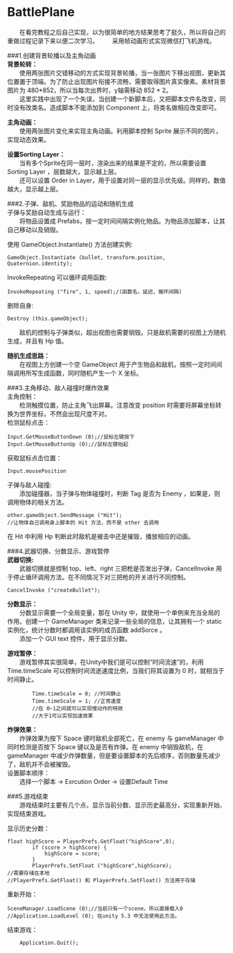 # BattlePlane

　　在看完教程之后自己实现，以为很简单的地方结果思考了挺久，所以将自己的重做过程记录下来以便二次学习。
　　采用帧动画形式实现微信打飞机游戏。

###1.创建背景轮播以及主角动画  
**背景轮转：**  
　　使用两张图片交错移动的方式实现背景轮播，当一张图片下移出视图，更新其位置置于顶端。为了防止出现图片衔接不流畅，需要取得图片真实像素。素材背景图片为 480\*852，所以当每次出界时，y轴需移动 852 \* 2。   
　　这里实践中出现了一个失误，当创建一个新脚本后，又把脚本文件名改变，同时没有改类名。造成脚本不能添加到 Component 上，将类名做相应改变即可。

**主角动画：**  
　　使用两张图片变化来实现主角动画。利用脚本控制 Sprite 展示不同的图片，实现动态效果。  

**设置Sorting Layer：**  
　　当有多个Sprite在同一层时，渲染出来的结果是不定的，所以需要设置 Sorting Layer ，层数越大，显示越上层。  
　　还可以设置 Order in Layer，用于设置对同一层的显示优先级。同样的，数值越大，显示越上层。  
  
###2.子弹、敌机、奖励物品的运动和随机生成  
子弹与奖励自动生成与运行：  
　　将物品设置成 Prefabs，按一定时间间隔实例化物品。为物品添加脚本，让其自己移动以及销毁。  



使用 GameObject.Instantiate() 方法创建实例:  
```
GameObject.Instantiate (bullet, transform.position, Quaternion.identity);  
```
InvokeRepeating 可以循环调用函数:  
```
InvokeRepeating ("fire", 1, speed);/(函数名，延迟，循环间隔)  
```
删除自身:  
```
Destroy (this.gameObject);  
```

　　敌机的控制与子弹类似，超出视图也需要销毁。只是敌机需要的视图上方随机生成，并且有 Hp 值。  

**随机生成思路：**  
　　在视图上方创建一个空 GameObject 用于产生物品和敌机，按照一定时间间隔调用所写生成函数，同时随机产生一个 X 坐标。  



###3.主角移动、敌人碰撞时爆炸效果  
主角控制：  
　　检测触摸位置，防止主角飞出屏幕。注意改变 position 时需要将屏幕坐标转换为世界坐标，不然会出现尺度不对。  
检测鼠标点击：  
```
Input.GetMouseButtonDown (0);//鼠标左键按下
Input.GetMouseButtonUp (0);//鼠标左键抬起
```
获取鼠标点击位置：  
```
Input.mousePosition
```

子弹与敌人碰撞:  
　　添加碰撞器，当子弹与物体碰撞时，判断 Tag 是否为 Enemy ，如果是，则调用物体的相关方法。  
```
other.gameObject.SendMessage ("Hit");
//让物体自己调用身上脚本的 Hit 方法，而不是 other 去调用
```
在 Hit 中利用 Hp 判断此时敌机是被击中还是摧毁，播放相应的动画。  


###4.武器切换、分数显示、游戏暂停  
**武器切换:**  
　　武器切换就是控制 top、left、right 三把枪是否发出子弹，Cancellnvoke 用于停止循环调用方法。在不同情况下对三把枪的开关进行不同控制。  
```
CancelInvoke ("createBullet");
```
**分数显示：**  
　　分数显示需要一个全局变量，那在 Unity 中，就使用一个单例来充当全局的作用。创建一个 GameManager 类来记录一些全局的信息，让其拥有一个 static 实例化，统计分数时都调用该实例的成员函数 addSorce 。  
　　添加一个 GUI text 控件，用于显示分数。  

**游戏暂停：**  
　　游戏暂停其实很简单，在Unity中我们是可以控制“时间流速”的，利用 Time.timeScale 可以控制时间流逝速度比例，当我们将其设置为 0 时，就相当于时间静止。  
```
		Time.timeScale = 0; //时间静止
		Time.timeScale = 1; //正常速度
        //在 0~1之间就可以实现慢动作的特效
        //大于1可以实现加速效果
```

**炸弹效果：**  
　　炸弹效果为按下 Space 键时敌机全部死亡，在 enemy 与 gameManager 中同时检测是否按下 Space 键以及是否有炸弹。在 enemy 中销毁敌机，在gameManager 中减少炸弹数量，但是要设置脚本的先后顺序，否则数量先减少了，敌机并不会被摧毁。  
设置脚本顺序：  
　　选择一个脚本 -> Exrcution Order -> 设置Default Time  

###5.游戏结束  
　　游戏结束时主要有几个点，显示当前分数、显示历史最高分，实现重新开始、实现结束游戏。  

显示历史分数：  
```
float highScore = PlayerPrefs.GetFloat("highScore",0);  
		if (score > highScore) {
			highScore = score;
		}
		PlayerPrefs.SetFloat ("highScore",highScore);
//需要存储在本地 
//PlayerPrefs.GetFloat() 和 PlayerPrefs.SetFloat() 方法用于存储
```
重新开始：  
```
SceneManager.LoadScene (0);//当前只有一个scene，所以直接载入0
//Application.LoadLevel (0); 在unity 5.3 中无法使用此方法。
```
结束游戏：  
```
	Application.Quit();
```






